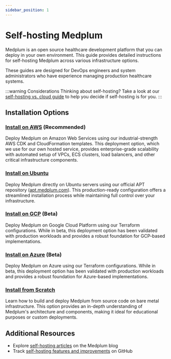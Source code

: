 ```yaml
---
sidebar_position: 1
---
```


# Self-hosting Medplum

Medplum is an open source healthcare development platform that you can deploy in your own environment. This guide provides detailed instructions for self-hosting Medplum across various infrastructure options.

These guides are designed for DevOps engineers and system administrators who have experience managing production healthcare systems.

:::warning Considerations
Thinking about self-hosting? Take a look at our [self-hosting vs. cloud guide](./considerations.md) to help you decide if self-hosting is for you. 
:::

## Installation Options

### [Install on AWS](/docs/self-hosting/install-on-aws) (Recommended)

Deploy Medplum on Amazon Web Services using our industrial-strength AWS CDK and CloudFormation templates. This deployment option, which we use for our own hosted service, provides enterprise-grade scalability with automated setup of VPCs, ECS clusters, load balancers, and other critical infrastructure components.

### [Install on Ubuntu](/docs/self-hosting/install-on-ubuntu)

Deploy Medplum directly on Ubuntu servers using our official APT repository ([apt.medplum.com](https://apt.medplum.com/)). This production-ready configuration offers a streamlined installation process while maintaining full control over your infrastructure.

### [Install on GCP](/docs/self-hosting/install-on-gcp) (Beta)

Deploy Medplum on Google Cloud Platform using our Terraform configurations. While in beta, this deployment option has been validated with production workloads and provides a robust foundation for GCP-based implementations.

### [Install on Azure](/docs/self-hosting/install-on-azure) (Beta)

Deploy Medplum on Azure using our Terraform configurations. While in beta, this deployment option has been validated with production workloads and provides a robust foundation for Azure-based implementations.

### [Install from Scratch](/docs/self-hosting/install-from-scratch)

Learn how to build and deploy Medplum from source code on bare metal infrastructure. This option provides an in-depth understanding of Medplum's architecture and components, making it ideal for educational purposes or custom deployments.

## Additional Resources

- Explore [self-hosting articles](/blog/tags/self-host) on the Medplum blog
- Track [self-hosting features and improvements](https://github.com/medplum/medplum/pulls?q=is%3Apr+label%3Aself-host) on GitHub
